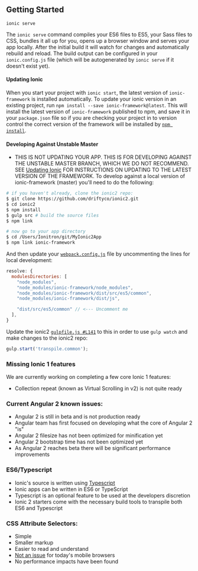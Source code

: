 ## Getting Started

`ionic serve`

The `ionic serve` command compiles your ES6 files to ES5, your Sass files to CSS, bundles it all up for you, opens up a browser window and serves your app locally.  After the initial build it will watch for changes and automatically rebuild and reload.  The build output can be configured in your `ionic.config.js` file (which will be autogenerated by `ionic serve` if it doesn't exist yet).

#### Updating Ionic
When you start your project with `ionic start`, the latest version of `ionic-framework` is installed automatically. To update your ionic version in an existing project, run `npm install --save ionic-framework@latest`. This will install the latest version of `ionic-framework` published to npm, and save it in your `package.json` file so if you are checking your project in to version control the correct version of the framework will be installed by [`npm install`](https://docs.npmjs.com/cli/install).

#### Developing Against Unstable Master
- THIS IS NOT UPDATING YOUR APP. THIS IS FOR DEVELOPING AGAINST THE UNSTABLE MASTER BRANCH, WHICH WE DO NOT RECOMMEND. SEE [Updating Ionic](#updating-ionic) FOR INSTRUCTIONS ON UPDATING TO THE LATEST VERSION OF THE FRAMEWORK. To develop against a local version of ionic-framework (master) you'll need to do the following:
```bash
# if you haven't already, clone the ionic2 repo:
$ git clone https://github.com/driftyco/ionic2.git
$ cd ionic2
$ npm install
$ gulp src # build the source files
$ npm link

# now go to your app directory
$ cd /Users/Ionitron/git/MyIonic2App
$ npm link ionic-framework
```
And then update your [`webpack.config.js`](https://github.com/driftyco/ionic2-app-base/blob/master/webpack.config.js#L68) file by uncommenting the lines for local development:
```js
resolve: {
  modulesDirectories: [
    "node_modules",
    "node_modules/ionic-framework/node_modules", 
    "node_modules/ionic-framework/dist/src/es5/common", 
    "node_modules/ionic-framework/dist/js", 

    "dist/src/es5/common" // <--- Uncomment me  
  ],
}
```
Update the ionic2 [`gulpfile.js #L141`](https://github.com/driftyco/ionic2/blob/master/gulpfile.js#L141) to this in order to use `gulp watch` and make changes to the ionic2 repo:
```js
gulp.start('transpile.common');
```


### Missing Ionic 1 features

We are currently working on completing a few core Ionic 1 features:

- Collection repeat (known as Virtual Scrolling in v2) is not quite ready

### Current Angular 2 known issues:

- Angular 2 is still in beta and is not production ready
- Angular team has first focused on developing what the core of Angular 2 "is"
- Angular 2 filesize has not been optimized for minification yet
- Angular 2 bootstrap time has not been optimized yet
- As Angular 2 reaches beta there will be significant performance improvements


### ES6/Typescript

- Ionic's source is written using [Typescript](http://www.typescriptlang.org/)
- Ionic apps can be written in ES6 or TypeScript
- Typescript is an optional feature to be used at the developers discretion
- Ionic 2 starters come with the necessary build tools to transpile both ES6 and Typescript


### CSS Attribute Selectors:

- Simple
- Smaller markup
- Easier to read and understand
- [Not an issue](https://twitter.com/paul_irish/status/311610425617838081) for today's mobile browsers
- No performance impacts have been found
